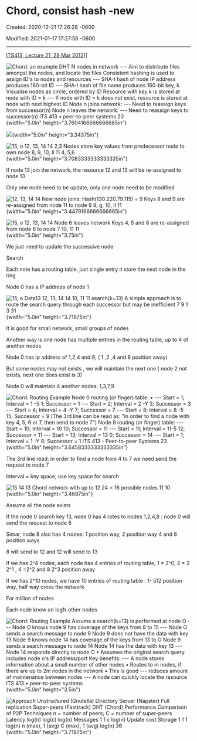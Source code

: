 # Chord,  consist hash -new 

Created: 2020-12-21 17:26:28 -0600

Modified: 2021-01-17 17:27:56 -0600

---

[ITS413, Lecture 21, 29 Mar 2012](https://www.youtube.com/watch?v=qqv4OJ5Lc4E&list=PLfTHgzgSsUiRbuCTkkA8O4ADz17jf6aY3&index=1&t=4262s)]]







![Chord: an example DHT N nodes in network --- Aim to distribute files amongst the nodes, and locate the files Consistent hashing is used to assign ID's to nodes and resources --- SHA-I hash of node IP address produces 160-bit ID --- SHA-I hash of file name produces 160-bit key, k Visualise nodes as circle, ordered by ID Resource with key k is stored at node with ID = k --- If node with ID = k does not exist, resource is stored at node with next highest ID Node n joins network: --- Need to reassign keys from successor(n) Node n leaves the network: --- Need to reassign keys to successor(n) ITS 413 • peer-to-peer systems 20 ](../../../media/Web-crawler-^MP2p-Consistent-Hash-Basic-Chord,--consist-hash--new-image1.png){width="5.0in" height="3.7604166666666665in"}



![](../../../media/Web-crawler-^MP2p-Consistent-Hash-Basic-Chord,--consist-hash--new-image2.png){width="5.0in" height="3.34375in"}





























![15, o 12, 13, 14 14 2,3 Nodes store key values from predecessor node to own node 8, 9, 10, Il 11 4, 5,6 ](../../../media/Web-crawler-^MP2p-Consistent-Hash-Basic-Chord,--consist-hash--new-image3.png){width="5.0in" height="3.7083333333333335in"}



If node 13 join the network, the resource 12 and 13 will be re-assigned to node 13

Only one node need to be update, only one node need to be modified

![12, 13, 14 14 New node joins: Hash(130.220.79.115) = 9 Keys 8 and 9 are re-assigned from node 11 to node 9 8, g, 10, Il 11 ](../../../media/Web-crawler-^MP2p-Consistent-Hash-Basic-Chord,--consist-hash--new-image4.png){width="5.0in" height="3.4479166666666665in"}

![15, o 12, 13, 14 14 Node 6 leaves network Keys 4, 5 and 6 are re-assigned from node 6 to node 7 10, 11 11 ](../../../media/Web-crawler-^MP2p-Consistent-Hash-Basic-Chord,--consist-hash--new-image5.png){width="5.0in" height="3.75in"}

We just need to update the successive node



Search



Each note has a routing table, just single entry it store the next node in the ring

Node 0 has a IP address of node 1



![15, o Data13 12, 13, 14 14 10, 11 11 search(k=13) A simple approach is to route the search query through each successor but may be inefficient 7 9 1 3 31 ](../../../media/Web-crawler-^MP2p-Consistent-Hash-Basic-Chord,--consist-hash--new-image6.png){width="5.0in" height="3.71875in"}



It is good for small network, small groups of nodes



Another way is one node has multiple entries in the routing table, up to 4 of another nodes



Node 0 has ip address of 1,2,4 and 8, ( 1 ,2 ,4 and 8 position away)



But some nodes may not exists , we will maintain the next one ( node 2 not exists, next one does exist is 3)



Node 0 will maintain 4 another nodes: 1,3,7,9

![Chord: Routing Example Node 0 routing (or finger) table: • --- Start = 1; Interval = 1 -5 1; Successor = 1 --- Start = 2; Interval = 2 -Y 3; Successor = 3 --- Start = 4; Interval = 4 -Y 7; Successor = 7 --- Start = 8; Interval = 8 -5 15; Successor = 9 (The 3rd line can be read as: "in order to find a node with key 4, 5, 6 or 7, then send to node 7") Node 9 routing (or finger) table: --- Start = 10; Interval = 10 10; Successor = 11 --- Start = 11; Interval = 11-5 12; Successor = 11 --- Start = 13; Interval = 13 0; Successor = 14 --- Start = 1; Interval = 1 -Y 8; Successor = 1 ITS 413 - Peer-to-peer Systems 23 ](../../../media/Web-crawler-^MP2p-Consistent-Hash-Basic-Chord,--consist-hash--new-image7.png){width="5.0in" height="3.6458333333333335in"}





The 3rd line read: in order to find a node from 4 to 7 we need send the request to node 7



Interval = key space, use key space for search









![15 14 13 Chord network with up to 12 24 = 16 possible nodes 11 10 ](../../../media/Web-crawler-^MP2p-Consistent-Hash-Basic-Chord,--consist-hash--new-image8.png){width="5.0in" height="3.46875in"}









Assume all the node exists



If the node 0 search key 13, node 0 has 4 rotes to nodes 1,2,4,8 : node 0 will send the request to node 8





Simar, node 8 also has 4 routes: 1 position way, 2 position way 4 and 8 position ways

8 will send to 12 and 12 will send to 13





If we has 2^4 nodes, each node has 4 entries of routing table, 1 = 2^0, 2 = 2 2^1 , 4 =2^2 and 8 2^3 position away



If we has 2^10 nodes, we have 10 entries of routing table : 1- 512 position way, half way cross the network





For million of nodes



Each node know on logN other nodes







![Chord: Routing Example Assume a search(k=13) is performed at node O --- Node O knows node 9 has coverage of the keys from 8 to 15 --- Node O sends a search message to node 9 Node 9 does not have the data with key 13 Node 9 knows node 14 has coverage of the keys from 13 to O Node 9 sends a search message to node 14 Node 14 has the data with key 13 --- Node 14 responds directly to node O • Assumes the original search query includes node o's IP address/port Key benefits: --- A node stores information about a small number of other nodes • Routes to m nodes, if there are up to 2m nodes in the network • This is good --- reduces amount of maintenance between nodes --- A node can quickly locate the resource ITS 413 • peer-to-peer systems ](../../../media/Web-crawler-^MP2p-Consistent-Hash-Basic-Chord,--consist-hash--new-image9.png){width="5.0in" height="3.5in"}



![Approach Unstructured (Gnutella) Directory Server (Napster) Full replication Super-peers (Fasttrack) DHT (Chord) Performance Comparison of P2P Techniques n = number of peers; C = number of super-peers Latency log(n) log(c) log(n) Messages 1 1 c log(n) Update cost Storage 1 1 1 log(n) n (max), 1 (avg) C (max), 1 (avg) log(n) 36 ](../../../media/Web-crawler-^MP2p-Consistent-Hash-Basic-Chord,--consist-hash--new-image10.png){width="5.0in" height="3.71875in"}










